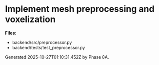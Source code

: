 # Implement mesh preprocessing and voxelization

**Files:**
- backend/src/preprocessor.py
- backend/tests/test_preprocessor.py

Generated 2025-10-27T01:10:31.452Z by Phase 8A.
